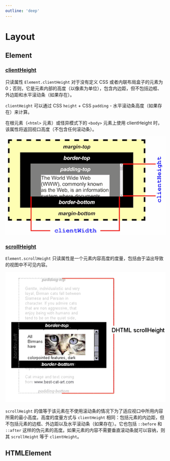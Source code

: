 ```yaml
---
outline: 'deep'
---
```


# Layout

## Element

### [clientHeight](https://developer.mozilla.org/zh-CN/docs/Web/API/Element/clientHeight)


只读属性 `Element.clientHeight` 对于没有定义 CSS 或者内联布局盒子的元素为 0；否则，它是元素内部的高度（以像素为单位），包含内边距，但不包括边框、外边距和水平滚动条（如果存在）。

`clientHeight` 可以通过 CSS `height` + CSS `padding` - 水平滚动条高度（如果存在）来计算。

在根元素（`<html>` 元素）或怪异模式下的 `<body>` 元素上使用 clientHeight 时，该属性将返回视口高度（不包含任何滚动条）。


<!-- ![dimensions-client](../layout/dimensions-client.png) -->
![dimensions-client](.../../../static/layout/dimensions-client.png)


### [scrollHeight](https://developer.mozilla.org/zh-CN/docs/Web/API/Element/scrollHeight)

`Element.scrollHeight` 只读属性是一个元素内容高度的度量，包括由于溢出导致的视图中不可见内容。

<!-- ![scrollheight](../layout/scrollheight.png) -->
![scrollheight](.../../../static/layout/scrollheight.png)

`scrollHeight` 的值等于该元素在不使用滚动条的情况下为了适应视口中所用内容所需的最小高度。高度的度量方式与 `clientHeight` 相同：包括元素的内边距，但不包括元素的边框、外边距以及水平滚动条（如果存在）。它也包括 `::before` 和 `::after` 这样的伪元素的高度。如果元素的内容不需要垂直滚动条就可以容纳，则其 `scrollHeight` 等于 `clientHeight`。




## HTMLElement